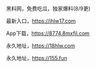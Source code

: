 黑料网，免费吃瓜，独家爆料(8/9更)

最新入口，https://ihlw17.com

App下载，https://8774.8mxfjl.com

永久地址，https://18hlw.com

永久地址，https://155.fun
